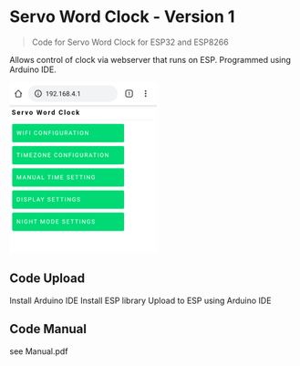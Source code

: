 # Servo Word Clock - Version 1
> Code for Servo Word Clock for ESP32 and ESP8266

Allows control of clock via webserver that runs on ESP. Programmed using Arduino IDE.

![](GUI.png)

## Code Upload

Install Arduino IDE
Install ESP library
Upload to ESP using Arduino IDE

## Code Manual

see Manual.pdf 

